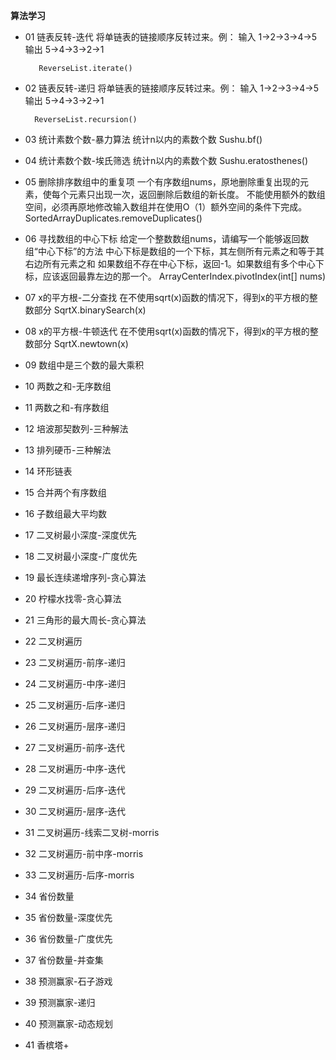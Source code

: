 **算法学习**
- 01 链表反转-迭代
    将单链表的链接顺序反转过来。例： 输入  1->2->3->4->5 输出 5->4->3->2->1
    
         ReverseList.iterate()
- 02 链表反转-递归
    将单链表的链接顺序反转过来。例： 输入  1->2->3->4->5 输出 5->4->3->2->1
       
        ReverseList.recursion()
- 03 统计素数个数-暴力算法
    统计n以内的素数个数
        Sushu.bf()
- 04 统计素数个数-埃氏筛选
    统计n以内的素数个数
        Sushu.eratosthenes()
- 05 删除排序数组中的重复项
    一个有序数组nums，原地删除重复出现的元素，使每个元素只出现一次，返回删除后数组的新长度。
    不能使用额外的数组空间，必须再原地修改输入数组并在使用O（1）额外空间的条件下完成。
        SortedArrayDuplicates.removeDuplicates()
- 06 寻找数组的中心下标
    给定一个整数数组nums，请编写一个能够返回数组“中心下标”的方法
    中心下标是数组的一个下标，其左侧所有元素之和等于其右边所有元素之和
    如果数组不存在中心下标，返回-1。如果数组有多个中心下标，应该返回最靠左边的那一个。
        ArrayCenterIndex.pivotIndex(int[] nums)
- 07 x的平方根-二分查找
    在不使用sqrt(x)函数的情况下，得到x的平方根的整数部分
    SqrtX.binarySearch(x)
- 08 x的平方根-牛顿迭代
    在不使用sqrt(x)函数的情况下，得到x的平方根的整数部分
    SqrtX.newtown(x)
- 09 数组中是三个数的最大乘积
- 10 两数之和-无序数组
- 11 两数之和-有序数组
- 12 培波那契数列-三种解法
- 13 排列硬币-三种解法
- 14 环形链表
- 15 合并两个有序数组
- 16 子数组最大平均数
- 17 二叉树最小深度-深度优先
- 18 二叉树最小深度-广度优先
- 19 最长连续递增序列-贪心算法
- 20 柠檬水找零-贪心算法
- 21 三角形的最大周长-贪心算法
- 22 二叉树遍历
- 23 二叉树遍历-前序-递归
- 24 二叉树遍历-中序-递归
- 25 二叉树遍历-后序-递归
- 26 二叉树遍历-层序-递归
- 27 二叉树遍历-前序-迭代
- 28 二叉树遍历-中序-迭代
- 29 二叉树遍历-后序-迭代
- 30 二叉树遍历-层序-迭代
- 31 二叉树遍历-线索二叉树-morris
- 32 二叉树遍历-前中序-morris
- 33 二叉树遍历-后序-morris
- 34 省份数量
- 35 省份数量-深度优先
- 36 省份数量-广度优先
- 37 省份数量-并查集
- 38 预测赢家-石子游戏
- 39 预测赢家-递归
- 40 预测赢家-动态规划
- 41 香槟塔+